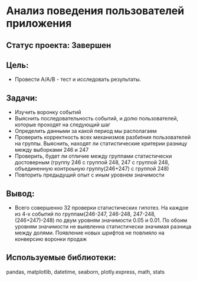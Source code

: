 # Анализ поведения пользователей приложения
## Статус проекта: Завершен

## Цель:
- Провести A/A/B - тест и исследовать результаты.

## Задачи:
- Изучить воронку событий
- Выяснить последовательность событий, и долю пользователей, которые проходят на следующий шаг
- Определить данными за какой период мы располагаем
- Проверить корректность всех механизмов разбиtния пользователей на группы. Выяснить, находят ли статистические критерии разницу между выборками 246 и 247
- Проверить, будет ли отличие между группами статистически достоверным (группу 246 с группой 248, 247 с группой 248, объединенную контроьную группу(246+247) с группой 248)
- Повторить предыдущий опыт с иным уровнем значимости

## Вывод:
- Всего совершенно 32 проверки статистических гипотез. На каждое из 4-х событий по группам(246-247, 246-248, 247-248, (246+247)-248) по двум уровням значимости 0.05 и 0.01. По обоим уровням значимости не выявленна статистически значимая разница между долями. Появление новых шрифтов не повлияло на конверсию воронки продаж

## Используемые библиотеки:
pandas, matplotlib, datetime, seaborn, plotly.express, math, stats
